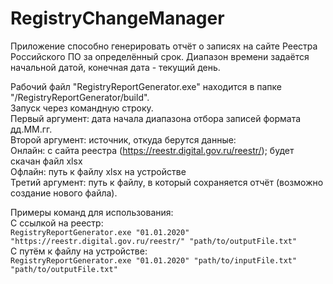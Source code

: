 # RegistryChangeManager

Приложение способно генерировать отчёт о записях на сайте Реестра Российского ПО за определённый срок.
Диапазон времени задаётся начальной датой, конечная дата - текущий день.

Рабочий файл "RegistryReportGenerator.exe" находится в папке "/RegistryReportGenerator/build".  
Запуск через командную строку.  
Первый аргумент: дата начала диапазона отбора записей формата дд.ММ.гг.  
Второй аргумент: источник, откуда берутся данные:  
	Онлайн: с сайта реестра (https://reestr.digital.gov.ru/reestr/); будет скачан файл xlsx   
	Офлайн: путь к файлу xlsx на устройстве  
Третий аргумент: путь к файлу, в который сохраняется отчёт (возможно создание нового файла).

Примеры команд для использования:  
С ссылкой на реестр:  
`RegistryReportGenerator.exe "01.01.2020" "https://reestr.digital.gov.ru/reestr/" "path/to/outputFile.txt"`  
С путём к файлу на устройстве:  
`RegistryReportGenerator.exe "01.01.2020" "path/to/inputFile.txt" "path/to/outputFile.txt"`  
